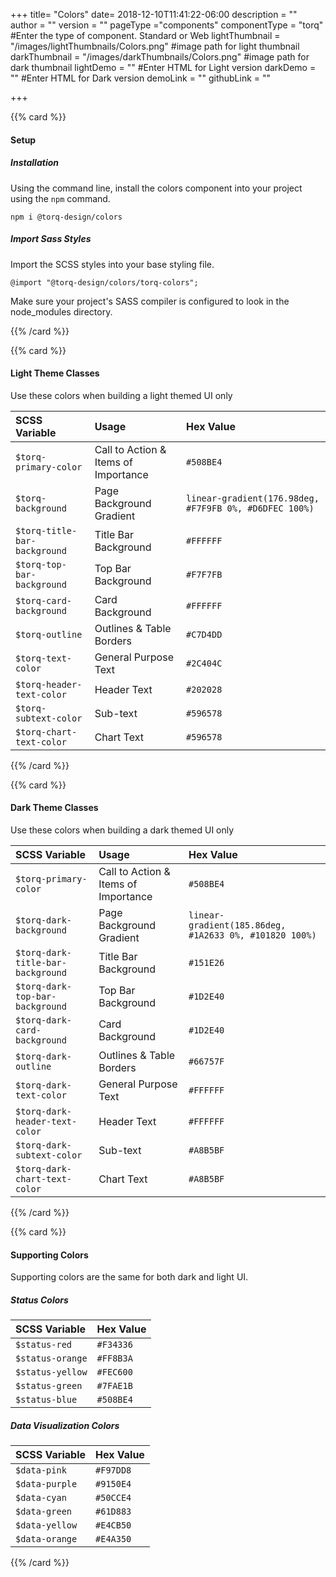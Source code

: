+++
title= "Colors"
date= 2018-12-10T11:41:22-06:00
description = ""
author = ""
version = ""
pageType ="components"
componentType = "torq" #Enter the type of component. Standard or Web
lightThumbnail = "/images/lightThumbnails/Colors.png"    #image path for light thumbnail
darkThumbnail = "/images/darkThumbnails/Colors.png"     #image path for dark thumbnail 
lightDemo = "" #Enter HTML for Light version
darkDemo = "" #Enter HTML for Dark version
demoLink = ""
githubLink = ""

+++


{{% card %}}
#### Setup

##### Installation
Using the command line, install the colors component into your project using the `npm` command.
    
    npm i @torq-design/colors


##### Import Sass Styles
Import the SCSS styles into your base styling file.

    @import "@torq-design/colors/torq-colors";

Make sure your project's SASS compiler is configured to look in the node_modules directory.

{{% /card %}}

{{% card %}}
#### Light Theme Classes 

Use these colors when building a light themed UI only

| SCSS Variable |  Usage | Hex Value
|:--|:--|:--|
| `$torq-primary-color` | Call to Action & Items of Importance | `#508BE4` |
| `$torq-background` | Page Background Gradient | `linear-gradient(176.98deg, #F7F9FB 0%, #D6DFEC 100%)` |
| `$torq-title-bar-background` | Title Bar Background | `#FFFFFF` |
| `$torq-top-bar-background` | Top Bar Background | `#F7F7FB` |
| `$torq-card-background` | Card Background | `#FFFFFF` |
| `$torq-outline` | Outlines & Table Borders | `#C7D4DD` |
| `$torq-text-color` | General Purpose Text | `#2C404C` |
| `$torq-header-text-color` | Header Text | `#202028` |
| `$torq-subtext-color` | Sub-text | `#596578` |
| `$torq-chart-text-color` | Chart Text | `#596578` |
{{% /card %}}



{{% card %}}
#### Dark Theme Classes 

Use these colors when building a dark themed UI only

| SCSS Variable |  Usage | Hex Value
|:--|:--|:--|
| `$torq-primary-color` | Call to Action & Items of Importance | `#508BE4` |
| `$torq-dark-background` | Page Background Gradient | `linear-gradient(185.86deg, #1A2633 0%, #101820 100%)` |
| `$torq-dark-title-bar-background` | Title Bar Background | `#151E26` |
| `$torq-dark-top-bar-background` | Top Bar Background | `#1D2E40` |
| `$torq-dark-card-background` | Card Background | `#1D2E40` |
| `$torq-dark-outline` | Outlines & Table Borders | `#66757F` |
| `$torq-dark-text-color` | General Purpose Text | `#FFFFFF` |
| `$torq-dark-header-text-color` | Header Text | `#FFFFFF` |
| `$torq-dark-subtext-color` | Sub-text | `#A8B5BF` |
| `$torq-dark-chart-text-color` | Chart Text | `#A8B5BF` |
{{% /card %}}


{{% card %}}
#### Supporting Colors

Supporting colors are the same for both dark and light UI.

##### Status Colors

| SCSS Variable | Hex Value
|:--|:--|
| `$status-red`    | `#F34336` |
| `$status-orange` | `#FF8B3A` |
| `$status-yellow` | `#FEC600` |
| `$status-green`  | `#7FAE1B` |
| `$status-blue`   | `#508BE4` |


##### Data Visualization Colors

| SCSS Variable | Hex Value
|:--|:--|
| `$data-pink`    | `#F97DD8` |
| `$data-purple` | `#9150E4` |
| `$data-cyan` | `#50CCE4` |
| `$data-green`  | `#61D883` |
| `$data-yellow`   | `#E4CB50` |
| `$data-orange`   | `#E4A350` |
{{% /card %}}
